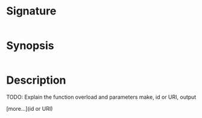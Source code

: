 # Signature
```vikid-signature
```

# Synopsis
```vikid-synopsis
```

# Description
TODO: Explain the function overload and parameters make, id or URI, output

[more...](id or URI)